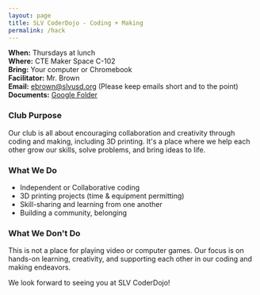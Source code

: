 ```yaml
---
layout: page
title: SLV CoderDojo - Coding + Making
permalink: /hack
---
```


**When:** Thursdays at lunch
<br>
**Where:** CTE Maker Space C-102
<br>
**Bring:** Your computer or Chromebook
<br>
**Facilitator:** Mr. Brown
<br>
**Email:** [ebrown@slvusd.org](mailto:ebrown@slvusd.org)  (Please keep emails short and to the point)
<br>
**Documents:** [Google Folder](https://drive.google.com/drive/folders/1a_FDQ-1Aq-6q4La7B9SJtFnL-uyCEbWg?usp=sharing)

### Club Purpose

Our club is all about encouraging collaboration and creativity through coding and making, including 3D printing. It's a place where we help each other grow our skills, solve problems, and bring ideas to life.

### What We Do

- Independent or Collaborative coding
- 3D printing projects (time & equipment permitting)
- Skill-sharing and learning from one another
- Building a community, belonging

### What We Don't Do

This is not a place for playing video or computer games. Our focus is on hands-on learning, creativity, and supporting each other in our coding and making endeavors.

We look forward to seeing you at SLV CoderDojo!
